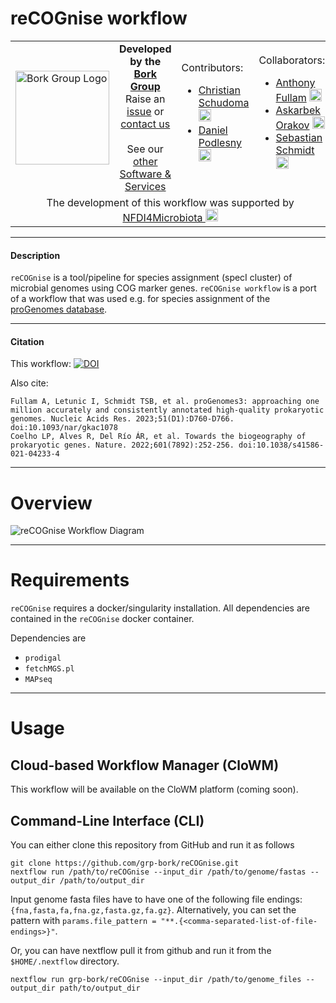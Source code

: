 # reCOGnise workflow
<table>
  <tr width="100%">
    <td width="150px">
      <a href="https://www.bork.embl.de/"><img src="https://www.bork.embl.de/assets/img/normal_version.png" alt="Bork Group Logo" width="150px" height="auto"></a>
    </td>
    <td width="425px" align="center">
      <b>Developed by the <a href="https://www.bork.embl.de/">Bork Group</a></b><br>
      Raise an <a href="https://github.com/grp-bork/reCOGnise/issues">issue</a> or <a href="mailto:N4M@embl.de">contact us</a><br><br>
      See our <a href="https://www.bork.embl.de/services.html">other Software & Services</a>
    </td>
    <td width="250px">
      Contributors:<br>
      <ul>
        <li>
          <a href="https://github.com/cschu/">Christian Schudoma</a> <a href="https://orcid.org/0000-0003-1157-1354"><img src="https://orcid.org/assets/vectors/orcid.logo.icon.svg" alt="ORCID icon" width="20px" height="20px"></a><br>
        </li>
        <li>
          <a href="https://github.com/danielpodlesny/">Daniel Podlesny</a> <a href="https://orcid.org/0000-0002-5685-0915"><img src="https://orcid.org/assets/vectors/orcid.logo.icon.svg" alt="ORCID icon" width="20px" height="20px"></a><br>
        </li>
      </ul>
    </td>
    <td width="250px">
      Collaborators:<br>
      <ul>
        <li>
          <a href="https://github.com/fullama/">Anthony Fullam</a> <a href="https://orcid.org/0000-0002-0884-8124"><img src="https://orcid.org/assets/vectors/orcid.logo.icon.svg" alt="ORCID icon" width="20px" height="20px"></a><br>
        </li>
        <li>
          <a href="https://github.com/Askarbek-orakov/">Askarbek Orakov</a> <a href="https://orcid.org/0000-0001-6823-5269"><img src="https://orcid.org/assets/vectors/orcid.logo.icon.svg" alt="ORCID icon" width="20px" height="20px"></a><br>
        </li>
        <li>
          <a href="https://github.com/defleury">Sebastian Schmidt</a> <a href="https://orcid.org/0000-0001-8587-4177"><img src="https://orcid.org/assets/vectors/orcid.logo.icon.svg" alt="ORCID icon" width="20px" height="20px"></a><br>
        </li>
      </ul>
    </td>

  </tr>
  <tr>
    <td colspan="4" align="center">The development of this workflow was supported by <a href="https://www.nfdi4microbiota.de/">NFDI4Microbiota <img src="https://github.com/user-attachments/assets/1e78f65e-9828-46c0-834c-0ed12ca9d5ed" alt="NFDI4Microbiota icon" width="20px" height="20px"></a> 
</td>
  </tr>
</table>

---
#### Description
`reCOGnise` is a tool/pipeline for species assignment (specI cluster) of microbial genomes using COG marker genes. `reCOGnise workflow` is a port of a workflow that was used e.g. for species assignment of the [proGenomes database](https://progenomes.embl.de).


---
#### Citation
This workflow: [![DOI](https://zenodo.org/badge/DOI/10.5281/zenodo.13143008.svg)](https://doi.org/10.5281/zenodo.13143008)

Also cite:
```
Fullam A, Letunic I, Schmidt TSB, et al. proGenomes3: approaching one million accurately and consistently annotated high-quality prokaryotic genomes. Nucleic Acids Res. 2023;51(D1):D760-D766. doi:10.1093/nar/gkac1078
Coelho LP, Alves R, Del Río ÁR, et al. Towards the biogeography of prokaryotic genes. Nature. 2022;601(7892):252-256. doi:10.1038/s41586-021-04233-4
```

---
# Overview
![reCOGnise Workflow Diagram](https://raw.githubusercontent.com/grp-bork/reCOGnise/main/docs/reCOGnise_workflow.svg)

---
# Requirements

`reCOGnise` requires a docker/singularity installation. All dependencies are contained in the `reCOGnise` docker container.

Dependencies are

* `prodigal`
* `fetchMGS.pl`
* `MAPseq`

---
# Usage
## Cloud-based Workflow Manager (CloWM)
This workflow will be available on the CloWM platform (coming soon).

## Command-Line Interface (CLI)

You can either clone this repository from GitHub and run it as follows
```
git clone https://github.com/grp-bork/reCOGnise.git
nextflow run /path/to/reCOGnise --input_dir /path/to/genome/fastas --output_dir /path/to/output_dir
```

Input genome fasta files have to have one of the following file endings: `{fna,fasta,fa,fna.gz,fasta.gz,fa.gz}`. Alternatively, you can set the pattern with
`params.file_pattern = "**.{<comma-separated-list-of-file-endings>}"`.


Or, you can have nextflow pull it from github and run it from the `$HOME/.nextflow` directory.
```
nextflow run grp-bork/reCOGnise --input_dir /path/to/genome_files --output_dir path/to/output_dir
```
